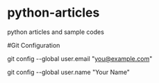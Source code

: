 # python-articles
python articles and sample codes

#Git Configuration 

git config --global user.email "you@example.com" 

git config --global user.name "Your Name"
